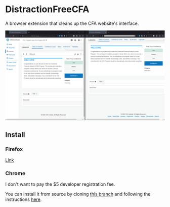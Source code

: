 # DistractionFreeCFA
A browser extension that cleans up the CFA website's interface.

![Before and After](before_and_after.png)

## Install

### Firefox
[Link](https://addons.mozilla.org/en-CA/firefox/addon/distractionfreecfa/)

### Chrome
I don't want to pay the $5 developer registration fee. 

You can install it from source by cloning [this branch](https://github.com/henrystern/DistractionFreeCFA/tree/chrome) and following the instructions [here](https://superuser.com/questions/247651/how-does-one-install-an-extension-for-chrome-browser-from-the-local-file-system).
